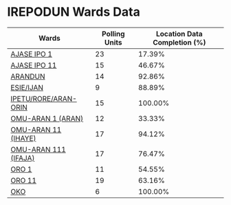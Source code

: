 
# IREPODUN Wards Data

| Wards | Polling Units | Location Data Completion (%) |
| ---- | ----- | ------- |
| [AJASE IPO 1](./wards/5755-ajase-ipo-1) | 23 | 17.39% |
| [AJASE IPO 11](./wards/5756-ajase-ipo-11) | 15 | 46.67% |
| [ARANDUN](./wards/5757-arandun) | 14 | 92.86% |
| [ESIE/IJAN](./wards/5758-esie/ijan) | 9 | 88.89% |
| [IPETU/RORE/ARAN-ORIN](./wards/5759-ipetu/rore/aran-orin) | 15 | 100.00% |
| [OMU-ARAN 1 (ARAN)](./wards/5760-omu-aran-1-(aran)) | 12 | 33.33% |
| [OMU-ARAN 11 (IHAYE)](./wards/5761-omu-aran-11-(ihaye)) | 17 | 94.12% |
| [OMU-ARAN 111 (IFAJA)](./wards/5762-omu-aran-111-(ifaja)) | 17 | 76.47% |
| [ORO 1](./wards/5763-oro-1) | 11 | 54.55% |
| [ORO 11](./wards/5764-oro-11) | 19 | 63.16% |
| [OKO](./wards/5765-oko) | 6 | 100.00% |




